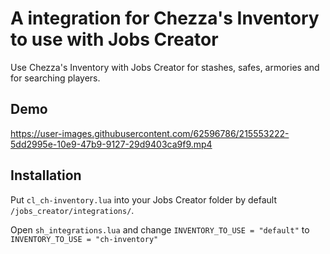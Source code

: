 
# A integration for Chezza's Inventory to use with Jobs Creator

Use Chezza's Inventory with Jobs Creator for stashes, safes, armories and for searching players.


## Demo

https://user-images.githubusercontent.com/62596786/215553222-5dd2995e-10e9-47b9-9127-29d9403ca9f9.mp4


## Installation

Put ```cl_ch-inventory.lua``` into your Jobs Creator folder by default ```/jobs_creator/integrations/```.

Open ```sh_integrations.lua``` and change ```INVENTORY_TO_USE = "default"``` to ```INVENTORY_TO_USE = "ch-inventory"```
